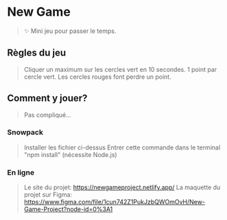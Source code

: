 # New Game

> ✨ Mini jeu pour passer le temps.

## Règles du jeu

>Cliquer un maximum sur les cercles vert en 10 secondes.
>1 point par cercle vert.
>Les cercles rouges font perdre un point.

## Comment y jouer?

>Pas compliqué...

### Snowpack

>Installer les fichier ci-dessus
>Entrer cette commande dans le terminal "npm install" (nécessite Node.js)

### En ligne

>Le site du projet: https://newgameproject.netlify.app/
>La maquette du projet sur Figma: https://www.figma.com/file/1cun742Z1PukJzbQWOmOvH/New-Game-Project?node-id=0%3A1
